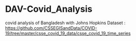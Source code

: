 # DAV-Covid_Analysis
covid analysis of Bangladesh with Johns Hopkins Dataset : https://github.com/CSSEGISandData/COVID-19/tree/master/csse_covid_19_data/csse_covid_19_time_series
